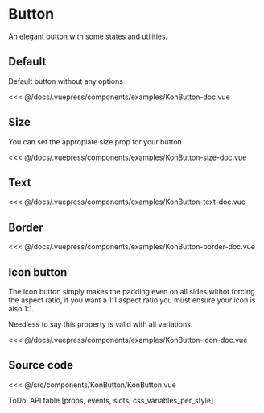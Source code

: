 # Button

An elegant button with some states and utilities.

## Default

Default button without any options

<Demo konponentName="examples-KonButton-doc">
<<< @/docs/.vuepress/components/examples/KonButton-doc.vue
</Demo>

## Size

You can set the appropiate size prop for your button

<Demo konponentName="examples-KonButton-size-doc">
<<< @/docs/.vuepress/components/examples/KonButton-size-doc.vue
</Demo>

## Text

<Demo konponentName="examples-KonButton-text-doc">
<<< @/docs/.vuepress/components/examples/KonButton-text-doc.vue
</Demo>

## Border

<Demo konponentName="examples-KonButton-border-doc">
<<< @/docs/.vuepress/components/examples/KonButton-border-doc.vue
</Demo>

## Icon button

The icon button simply makes the padding even on all sides withot forcing the aspect ratio, if you want a 1:1 aspect ratio you must ensure your icon is also 1:1.

Needless to say this property is valid with all variations.

<Demo konponentName="examples-KonButton-icon-doc">
<<< @/docs/.vuepress/components/examples/KonButton-icon-doc.vue
</Demo>

## Source code

<SourceCode>
<<< @/src/components/KonButton/KonButton.vue
</SourceCode>

ToDo: API table \[props, events, slots, css_variables_per_style\]
